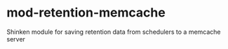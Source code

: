 mod-retention-memcache
======================

Shinken module for saving retention data from schedulers to a memcache server
